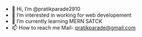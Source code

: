 - 👋 Hi, I’m @pratikparade2910
- 👀 I’m interested in  working for web developement
- 🌱 I’m currently learning  MERN SATCK
- 📫 How to reach me Mail- pratikparade@gmail.com


<!---
pratikparade2910/pratikparade2910 is a ✨ special ✨ repository because its `README.md` (this file) appears on your GitHub profile.
You can click the Preview link to take a look at your changes.
--->
